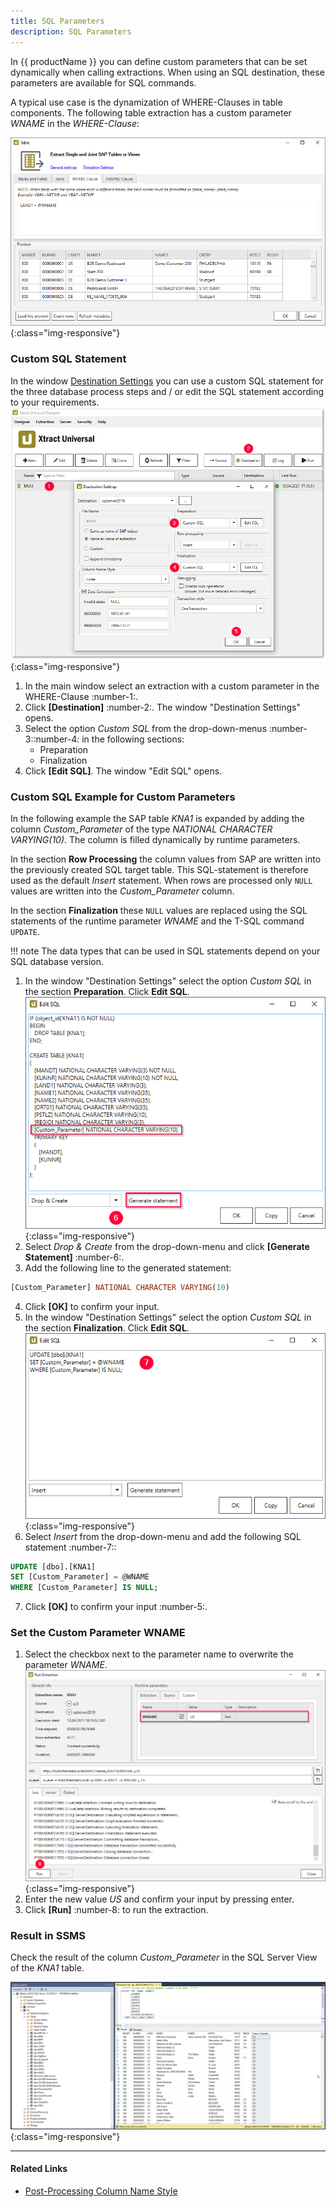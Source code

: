 ```yaml
---
title: SQL Parameters
description: SQL Parameters
---
```


In {{ productName }} you can define custom parameters that can be set dynamically when calling extractions.
When using an SQL destination, these parameters are available for SQL commands. 

A typical use case is the dynamization of WHERE-Clauses in table components.
The following table extraction has a custom parameter *WNAME* in the *WHERE-Clause*:

![xu-customerparam-where](../../assets/images/xu/documentation/automation/where_condition_custom_parameter.png){:class="img-responsive"}

### Custom SQL Statement

In the window [Destination Settings](#link) you can use a custom SQL statement for the three database process steps and / or edit the SQL statement according to your requirements. 
![Destination-Settings](../../assets/images/xu/documentation/automation/destination_settings_runtime_parameter.png){:class="img-responsive"}

1. In the main window select an extraction with a custom parameter in the WHERE-Clause :number-1:.
2. Click **[Destination]** :number-2:. The window "Destination Settings" opens.
3. Select the option *Custom SQL* from the drop-down-menus :number-3::number-4: in the following sections:
	- Preparation 
	- Finalization
4. Click **[Edit SQL]**. The window "Edit SQL" opens.

### Custom SQL Example for Custom Parameters
In the following example the SAP table *KNA1* is expanded by adding the column *Custom_Parameter* of the type *NATIONAL CHARACTER VARYING(10)*.
The column is filled dynamically by runtime parameters.

In the section **Row Processing** the column values from SAP are written into the previously created SQL target table.
This SQL-statement is therefore used as the default *Insert* statement.
When rows are processed only `NULL` values are written into the *Custom_Parameter* column.

In the section **Finalization** these `NULL` values are replaced using the SQL statements of the runtime parameter *WNAME* and the T-SQL command `UPDATE`.

!!! note 
	The data types that can be used in SQL statements depend on your SQL database version.

1. In the window "Destination Settings" select the option *Custom SQL* in the section **Preparation**. Click **Edit SQL**.<br>
![Custom-SQL_Prep](../../assets/images/xu/documentation/automation/custom_sql_preparation_statement_runtime_parameter.png){:class="img-responsive"}
2. Select *Drop & Create* from the drop-down-menu and click **[Generate Statement]** :number-6:. 
3. Add the following line to the generated statement:
```sql
[Custom_Parameter] NATIONAL CHARACTER VARYING(10)
```
4. Click **[OK]** to confirm your input. 
5. In the window "Destination Settings" select the option *Custom SQL* in the section **Finalization**. Click **Edit SQL**.<br>
![Custom-SQL_Final](../../assets/images/xu/documentation/automation/custom_sql_finalization_statement_custom_parameter.png){:class="img-responsive"}
6. Select *Insert* from the drop-down-menu and add the following SQL statement :number-7::
```sql
UPDATE [dbo].[KNA1] 
SET [Custom_Parameter] = @WNAME 
WHERE [Custom_Parameter] IS NULL; 
```
7. Click **[OK]** to confirm your input :number-5:. 

### Set the Custom Parameter WNAME

1. Select the checkbox next to the parameter name to overwrite the parameter *WNAME*.<br>
![Custom parameters](../../assets/images/xu/documentation/automation/runtime_parameter_wname.png){:class="img-responsive"}
2. Enter the new value *US* and confirm your input by pressing enter.
3. Click **[Run]** :number-8: to run the extraction.

### Result in SSMS

Check the result of the column *Custom_Parameter* in the SQL Server View of the *KNA1* table.

![Custom_SQL_SQL_Server_Ausgabe](../../assets/images/xu/documentation/automation/sql_server_ansicht_extraction_date_spalte_custom_parameter.png){:class="img-responsive"}


***********
#### Related Links
- [Post-Processing Column Name Style](../../knowledge-base/adjust-column-name-style.md)
